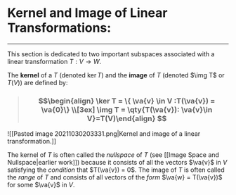 # Kernel and Image of Linear Transformations:
***

This section is dedicated to two important subspaces associated with a linear transformation $T: V \to W$. 


The **kernel** of a $T$ (denoted $\ker T$)	and the **image** of $T$ (denoted $\img T$ or $T(V)$) are defined by:

> ### $$\begin{align} \ker T  = \{ \va{v} \in V :T(\va{v}) = \va{0}\} \\[3ex] \img T = \qty{T(\va{v}): \va{v}\in V}=T(V)\end{align} $$

![[Pasted image 20211030203331.png|Kernel and image of a linear transformation.]]

The kernel of $T$ is often called the *nullspace* of $T$ (see [[Image Space and Nullspace|earlier work]]) because it consists of all the vectors $\va{v}$ in $V$ satisfying the *condition* that $T(\va{v}) = 0$. The image of $T$ is often called the *range* of $T$ and consists of all vectors of the *form* $\va{w} = T(\va{v})$ for some $\va{v}$ in $V$. 